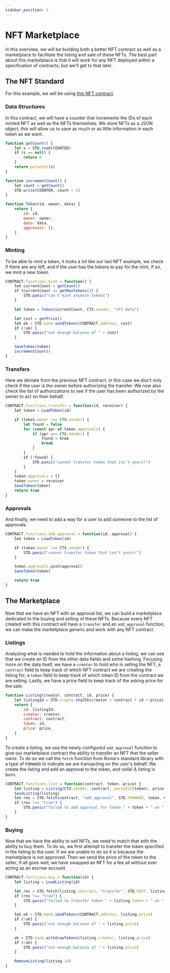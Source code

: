 ```yaml
---
sidebar_position: 3
---
```

# NFT Marketplace
In this overview, we will be building both a better NFT contract as well as a marketplace to facilitate the listing and 
sale of these NFTs. The best part about this marketplace is that it will work for any NFT deployed within a specification
of contracts, but we'll get to that later.
## The NFT Standard
For this example, we will be using [this NFT contract](https://github.com/VestaProtocol/vesta/blob/master/examples/nft.js).
### Data Structures
In this contract, we will have a counter that increments the IDs of each minted NFT as well as the NFTs themselves. We 
store NFTs as a JSON object, this will allow us to save as much or as little information in each token as we want.
```js
function getCount() {
    let s = STD.read(COUNTER)
    if (s == null) {
        return 0
    }
    return parseInt(s)
}

function incrementCount() {
    let count = getCount()
    STD.write(COUNTER, count + 1)
}

function Token(id, owner, data) {
    return {
        id: id,
        owner: owner,
        data: data,
        approvals: [],
    }
}
```
### Minting
To be able to mint a token, it looks a lot like our last NFT example, we check if there are any left, and if the user has
the tokens to pay for the mint, if so, we mint a new token.
```js
CONTRACT.functions.mint = function() {
    let currentCount = getCount()
    if (currentCount >= getMaxTokens()) {
        STD.panic("can't mint anymore tokens")
    }

    let token = Token(currentCount, CTX.sender, "nft data")

    let cost = getPrice()
    let ok = STD.bank.sendTokens(CONTRACT.address, cost)
    if (!ok) {
        STD.panic("not enough balance of " + cost)
    }

    SaveToken(token)
    incrementCount()
}
```
### Transfers
Here we deviate from the previous NFT contract, in this case we don't only check if the user is the owner before
authorizing the transfer. We now also check the list of authorizations to see if the user has been authorized by the 
owner to act on their behalf.
```js
CONTRACT.functions.transfer = function(id, receiver) {
    let token = LoadToken(id)

    if (token.owner !== CTX.sender) {
        let found = false
        for (const apr of token.approvals) {
            if (apr === CTX.sender) {
                found = true
                break
            }
        }
        if (!found) {
            STD.panic("cannot transfer token that isn't yours!")
        }
    }
    token.approvals = []
    token.owner = receiver
    SaveToken(token)
    return true
}
```
### Approvals
And finally, we need to add a way for a user to add someone to the list of approvals.
```js
CONTRACT.functions.add_approval = function(id, approval) {
    let token = LoadToken(id)

    if (token.owner !== CTX.sender) {
        STD.panic("cannot transfer token that isn't yours!")
    }

    token.approvals.push(approval)
    SaveToken(token)

    return true
}
```
## The Marketplace
Now that we have an NFT with an approval list, we can build a marketplace dedicated to the buying and selling of these 
NFTs. Because every NFT created with this contract will have a `transfer` and an `add_approval` function, we can make
the marketplace generic and work with any NFT contract.
### Listings
Analyzing what is needed to hold the information about a listing, we can see that we create an ID from the other data 
fields and some hashing. Focusing more on the data itself, we have a `creator` to hold who is selling the NFT, a 
`contract` field to keep track of which NFT contract we are creating the listing for, a `token` field to keep track of 
which token ID from the contract we are selling. Lastly, we have a price field to keep track of the asking price for the
sale.
```js
function Listing(creator, contract, id, price) {
    let listingId = STD.crypto.sha256(creator + contract + id + price)
    return {
        id: listingId,
        creator: creator,
        contract: contract,
        token: id,
        price: price,
    }
}
```
To create a listing, we use the newly configured `add_approval` function to give our marketplace contract the ability to 
transfer an NFT that the seller owns. To do so we call the `fetch` function from Roma's standard library with a type of
`FORWARD` to indicate we are transacting on the user's behalf. We create the listing and add an approval to the token, 
and voilà! A listing is born.
```js
CONTRACT.functions.list = function(contract, token, price) {
    let listing = Listing(CTX.sender, contract, parseInt(token), price)
    SaveListing(listing)
    let res = STD.fetch(contract, "add_approval", STD.FORWARD, token, CONTRACT.address)
    if (res !== "true") {
        STD.panic("failed to add approval for token " + token + " on " + contract + "(" + CONTRACT.address + ")\nFull Log: " + JSON.stringify(res))
    }
}
```
### Buying
Now that we have the ability to sell NFTs, we need to match that with the ability to buy them. To do so, we first attempt
to transfer the token specified in the listing to the user. If we are unable to do so it is because the marketplace is 
not approved. Then we send the price of the token to the seller, if all goes well, we have swapped an NFT for a fee all
without ever acting as an escrow account.
```js
CONTRACT.functions.buy = function(id) {
    let listing = LoadListing(id)

    let res = STD.fetch(listing.contract, "transfer", STD.POST, listing.token, CTX.sender)
    if (res !== "true") {
        STD.panic("failed to transfer token " + listing.token + " on " + listing.contract + "(" + CONTRACT.address + ")\nFull Log: " + JSON.stringify(res))
    }

    let ok = STD.bank.sendTokens(CONTRACT.address, listing.price)
    if (!ok) {
        STD.panic("not enough balance of " + listing.price)
    }

    ok = STD.bank.withdrawTokens(listing.creator, listing.price)
    if (!ok) {
        STD.panic("not enough balance of " + listing.price)
    }

    RemoveListing(listing.id)
}
```